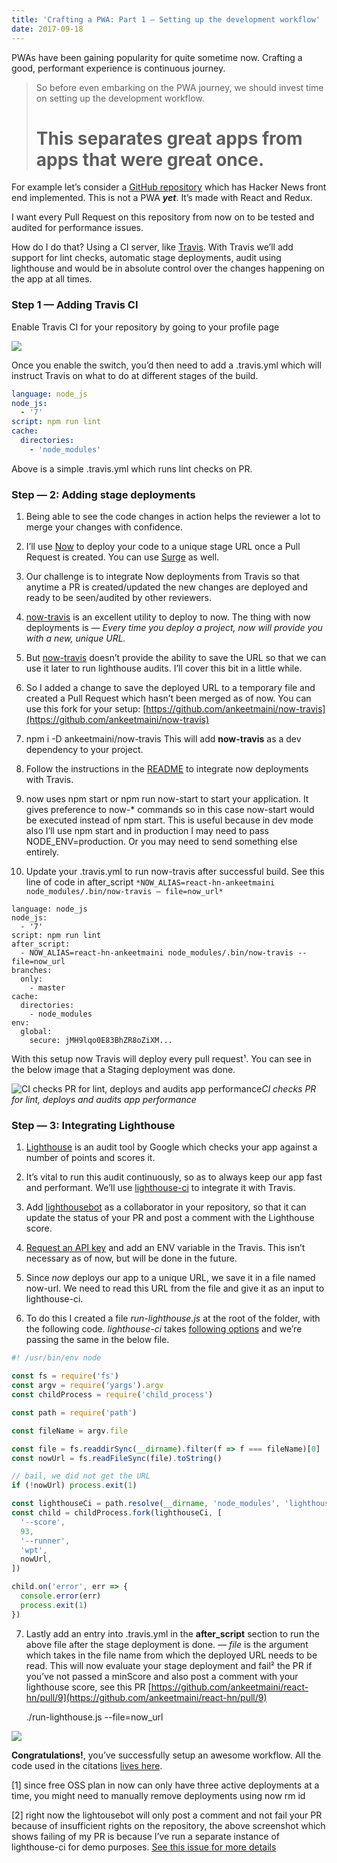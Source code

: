 ```yaml
---
title: 'Crafting a PWA: Part 1 — Setting up the development workflow'
date: 2017-09-18
---
```


PWAs have been gaining popularity for quite sometime now. Crafting a good, performant experience is continuous journey.

> So before even embarking on the PWA journey, we should invest time on setting up the development workflow.
>
> # This separates great apps from apps that were great once.

For example let’s consider a [GitHub repository](https://github.com/ankeetmaini/react-hn) which has Hacker News front end implemented. This is not a PWA **_yet_**. It’s made with React and Redux.

I want every Pull Request on this repository from now on to be tested and audited for performance issues.

How do I do that? Using a CI server, like [Travis](http://travis-ci.org). With Travis we’ll add support for lint checks, automatic stage deployments, audit using lighthouse and would be in absolute control over the changes happening on the app at all times.

### Step 1 — Adding Travis CI

Enable Travis CI for your repository by going to your profile page

![](https://cdn-images-1.medium.com/max/4948/1*z9SeKBEVcQv1DPzO6w7JYQ.png)

Once you enable the switch, you’d then need to add a .travis.yml which will instruct Travis on what to do at different stages of the build.

```yml
language: node_js
node_js:
  - '7'
script: npm run lint
cache:
  directories:
    - 'node_modules'
```

Above is a simple .travis.yml which runs lint checks on PR.

### Step — 2: Adding stage deployments

1. Being able to see the code changes in action helps the reviewer a lot to merge your changes with confidence.

2. I’ll use [Now](https://zeit.co/now) to deploy your code to a unique stage URL once a Pull Request is created. You can use [Surge](http://surge.sh/) as well.

3. Our challenge is to integrate Now deployments from Travis so that anytime a PR is created/updated the new changes are deployed and ready to be seen/audited by other reviewers.

4. [now-travis](https://github.com/eliperelman/now-travis) is an excellent utility to deploy to now. The thing with now deployments is — _Every time you deploy a project, now will provide you with a new, unique URL._

5. But [now-travis](https://github.com/eliperelman/now-travis) doesn’t provide the ability to save the URL so that we can use it later to run lighthouse audits. I’ll cover this bit in a little while.

6. So I added a change to save the deployed URL to a temporary file and created a Pull Request which hasn’t been merged as of now. You can use this fork for your setup: [https://github.com/ankeetmaini/now-travis](https://github.com/ankeetmaini/now-travis)

7. npm i -D ankeetmaini/now-travis This will add **now-travis** as a dev dependency to your project.

8. Follow the instructions in the [README](https://github.com/ankeetmaini/now-travis/blob/master/README.md) to integrate now deployments with Travis.

9. now uses npm start or npm run now-start to start your application. It gives preference to now-\* commands so in this case now-start would be executed instead of npm start. This is useful because in dev mode also I’ll use npm start and in production I may need to pass NODE_ENV=production. Or you may need to send something else entirely.

10. Update your .travis.yml to run now-travis after successful build. See this line of code in after_script
    `*NOW_ALIAS=react-hn-ankeetmaini node_modules/.bin/now-travis — file=now_url*`

```
language: node_js
node_js:
  - '7'
script: npm run lint
after_script:
  - NOW_ALIAS=react-hn-ankeetmaini node_modules/.bin/now-travis --file=now_url
branches:
  only:
    - master
cache:
  directories:
    - node_modules
env:
  global:
    secure: jMH9lqo0E83BhZR8oZiXM...
```

With this setup now Travis will deploy every pull request¹. You can see in the below image that a Staging deployment was done.

![CI checks PR for lint, deploys and audits app performance](https://cdn-images-1.medium.com/max/3644/1*4ASToWVoqCPXkdekrd6x-A.png)_CI checks PR for lint, deploys and audits app performance_

### Step — 3: Integrating Lighthouse

1. [Lighthouse](https://developers.google.com/web/tools/lighthouse/) is an audit tool by Google which checks your app against a number of points and scores it.

2. It’s vital to run this audit continuously, so as to always keep our app fast and performant. We’ll use [lighthouse-ci](https://github.com/ebidel/lighthouse-ci) to integrate it with Travis.

3. Add [lighthousebot](https://github.com/lighthousebot) as a collaborator in your repository, so that it can update the status of your PR and post a comment with the Lighthouse score.

4. [Request an API key](https://github.com/ebidel/lighthouse-ci#get-an-api-key) and add an ENV variable in the Travis. This isn’t necessary as of now, but will be done in the future.

5. Since _now_ deploys our app to a unique URL, we save it in a file named now-url. We need to read this URL from the file and give it as an input to lighthouse-ci.

6. To do this I created a file _run-lighthouse.js_ at the root of the folder, with the following code. _lighthouse-ci_ takes [following options](https://github.com/ebidel/lighthouse-ci#options) and we’re passing the same in the below file.

```js
#! /usr/bin/env node

const fs = require('fs')
const argv = require('yargs').argv
const childProcess = require('child_process')

const path = require('path')

const fileName = argv.file

const file = fs.readdirSync(__dirname).filter(f => f === fileName)[0]
const nowUrl = fs.readFileSync(file).toString()

// bail, we did not get the URL
if (!nowUrl) process.exit(1)

const lighthouseCi = path.resolve(__dirname, 'node_modules', 'lighthouse-ci')
const child = childProcess.fork(lighthouseCi, [
  '--score',
  93,
  '--runner',
  'wpt',
  nowUrl,
])

child.on('error', err => {
  console.error(err)
  process.exit(1)
})
```

7. Lastly add an entry into .travis.yml in the **after_script** section to run the above file after the stage deployment is done. _— file_ is the argument which takes in the file name from which the deployed URL needs to be read. This will now evaluate your stage deployment and fail² the PR if you’ve not passed a minScore and also post a comment with your lighthouse score, see this PR [https://github.com/ankeetmaini/react-hn/pull/9](https://github.com/ankeetmaini/react-hn/pull/9)

   ./run-lighthouse.js --file=now_url

![](https://cdn-images-1.medium.com/max/3296/1*4Jzgvr9vD1YthNj89ws_YQ.png)

**Congratulations!**, you’ve successfully setup an awesome workflow. All the code used in the citations [lives here](https://github.com/ankeetmaini/react-hn).

[1] since free OSS plan in now can only have three active deployments at a time, you might need to manually remove deployments using now rm id

[2] right now the lightousebot will only post a comment and not fail your PR because of insufficient rights on the repository, the above screenshot which shows failing of my PR is because I’ve run a separate instance of lighthouse-ci for demo purposes. [See this issue for more details](https://github.com/ebidel/lighthouse-ci/issues/8)
